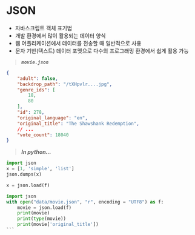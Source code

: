 # JSON
-   자바스크립트 객체 표기법
-   개발 환경에서 많이 활용되는 데이터 양식
-   웹 어플리케이션에서 데이터를 전송할 때 일반적으로 사용
-   문자 기반(텍스트) 데이터 포멧으로 다수의 프로그래밍 환경에서 쉽게 활용 가능

> ***`movie.json`***
```json
{
    "adult": false,
    "backdrop_path": "/tXHpvlr....jpg",
    "genre_ids": [
        18,
        80
    ],
    "id": 278,
    "original_language": "en",
    "original_title": "The Shawshank Redemption",
    // ...
    "vote_count": 18040
}
```

> ***In python...***
```python
import json
x = [1, 'simple', 'list']
json.dumps(x)
```
```python
x = json.load(f)
```

``````python
import json
with open("data/movie.json", "r", encoding = "UTF8") as f:
    movie = json.load(f)
    print(movie)
    print(type(movie))
    print(movie['original_title'])
```

